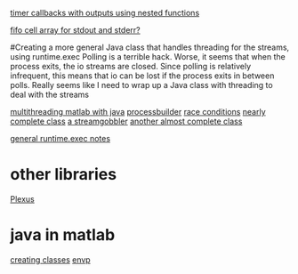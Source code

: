 [timer callbacks with outputs using nested functions](http://compgroups.net/comp.soft-sys.matlab/what-happens-to-output-from-timer-callba/846063)

[fifo cell array for stdout and stderr?](http://www.weizmann.ac.il/home/eofek/matlab/General/q_fifo.m)

#Creating a more general Java class that handles threading for the streams, using runtime.exec
Polling is a terrible hack. Worse, it seems that when the process exits, the io streams are closed. Since polling is relatively infrequent, this means that io can be lost if the process exits in between polls. Really seems like I need to wrap up a Java class with threading to deal with the streams

[multithreading matlab with java](http://www.osmanoglu.org/computing/1-matlabjavamultitreading)
[processbuilder](http://thilosdevblog.wordpress.com/2011/11/21/proper-handling-of-the-processbuilder/)
[race conditions](http://www.coderanch.com/t/605311/threads/java/race-condition-Runtime-exec)
[nearly complete class](http://alvinalexander.com/java/java-exec-processbuilder-process-3)
[a streamgobbler](http://viralpatel.net/blogs/how-to-execute-command-prompt-command-view-output-java/)
[another almost complete class](http://stackoverflow.com/questions/2463475/design-for-a-wrapper-around-command-line-utilities)

[general runtime.exec notes](http://www.javaworld.com/article/2071275/core-java/when-runtime-exec---won-t.html)

# other libraries
[Plexus](http://ted-gao.blogspot.fr/2012/03/executing-external-programs-via-java.html)

# java in matlab
[creating classes](http://stackoverflow.com/questions/9520503/calling-java-from-matlab)
[envp](http://stackoverflow.com/questions/8607249/how-to-set-an-environment-variable-in-java-using-exec/8607281#8607281)